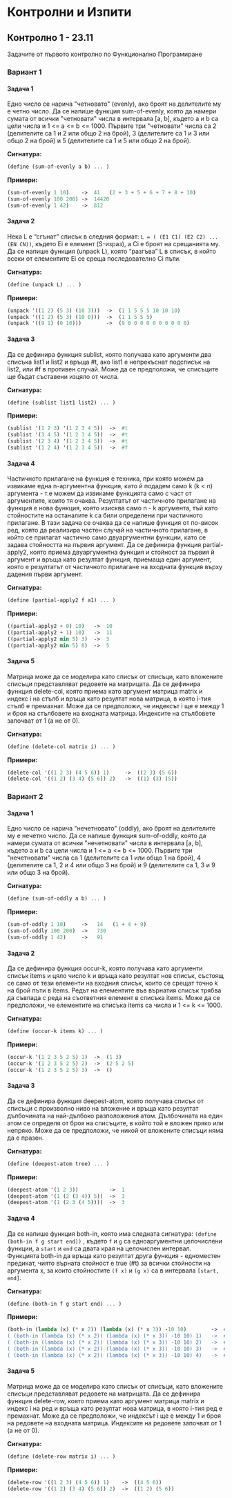 # Контролни и Изпити

## Контролно 1 - 23.11

Задачите от първото контролно по Функционално Програмиране

### Вариант 1

#### Задача 1
Едно число се нарича "четновато" (evenly), ако броят на делителите му е четно число. Да се напише функция sum-of-evenly, която да намери сумата от всички "четновати" числа в интервала [a, b], където a и b са цели числа и 1 <= a <= b <= 1000. Първите три "четновати" числа са 2 (делителите са 1 и 2 или общо 2 на брой), 3 (делителите са 1 и 3 или общо 2 на брой) и 5 (делителите са 1 и 5 или общо 2 на брой).

__Сигнатура:__
```scheme
(define (sum-of-evenly a b) ... )
```

__Примери:__
```scheme
(sum-of-evenly 1 10)    ->  41   (2 + 3 + 5 + 6 + 7 + 8 + 10)
(sum-of-evenly 100 200) ->  14420
(sum-of-evenly 1 42)    ->  812
```

#### Задача 2
Нека L е “сгънат” списък в следния формат:
```L = ( (E1 C1) (E2 C2) ... (EN CN))```, където Ei е елемент (S-израз), а Ci е броят на срещанията му.
Да се напише функция (unpack L), която “разгъва” L в списък, в който всеки от елементите Ei се среща последователно Ci пъти.

__Сигнатура:__
```scheme
(define (unpack L) ... )
```

__Примери:__
```scheme
(unpack '((1 2) (5 3) (10 3)))  ->  (1 1 5 5 5 10 10 10)
(unpack '((1 2) (5 3) (10 0)))  ->  (1 1 5 5 5)
(unpack '((9 1) (0 10)))        ->  (9 0 0 0 0 0 0 0 0 0 0)
```

#### Задача 3
Да се дефинира функция sublist, която получава като аргументи два списъка list1 и list2 и връща #t, ако list1 e непрекъснат подсписък на list2, или #f в противен случай. Може да се предположи, че списъците ще бъдат съставени изцяло от числа.

__Сигнатура:__
```scheme
(define (sublist list1 list2) ... )
```
__Примери:__
```scheme
(sublist '(1 2 3) '(1 2 3 4 5))  ->  #t
(sublist '(3 4 5) '(1 2 3 4 5))  ->  #t
(sublist '(2 3 4) '(1 2 3 4 5))  ->  #t
(sublist '(1 2 4) '(1 2 3 4 5))  ->  #f
```

#### Задача 4

Частичното прилагане на функция е техника, при която можем да извикаме една n-аргументна функция, като й подадем само k (k < n) аргумента - т.е можем да извикаме функцията само с част от аргументите, които тя очаква. Резултатът от частичното прилагане на функция е нова функция, която изисква само n - k аргумента, тъй като стойностите на останалите k са били определени при частичното прилагане. В тази задача се очаква да се напише функция от по-висок ред, която да реализира частен случай на частичното прилагане, в който се прилагат частично само двуаргументни функции, като се задава стойността на първия аргумент. 
Да се дефинира функция partial-apply2, която приема двуаргументна функция и стойност за първия й аргумент и връща като резултат функция, приемаща един аргумент, която е резултатът от частичното прилагане на входната функция върху дадения първи аргумент.

__Сигнатура:__
```scheme
(define (partial-apply2 f a1) ... )
```
__Примери:__
```scheme
((partial-apply2 + 0) 10)   ->  10
((partial-apply2 + 1) 10)   ->  11
((partial-apply2 min 5) 3)  ->  3
((partial-apply2 min 5) 8)  ->  5
```

#### Задача 5

Матрица може да се моделира като списък от списъци, като вложените списъци представляват редовете на матрицата.
Да се дефинира функция delete-col, която приема като аргумент матрица matrix и индекс i на стълб и връща като резултат нова матрица, в която i-тия стълб е премахнат. Може да се предположи, че индексът i ще е между 1 и броя на стълбовете на входната матрица.
Индексите на стълбовете започват от 1 (а не от 0).

__Сигнатура:__
```scheme
(define (delete-col matrix i) ... )
```
__Примери:__
```scheme
(delete-col '((1 2 3) (4 5 6)) 1)     ->  ((2 3) (5 6))
(delete-col '((1 2) (3 4) (5 6)) 2)   ->  ((1) (3) (5))
```

### Вариант 2

#### Задача 1
Едно число се нарича "нечетновато" (oddly), ако броят на делителите му е нечетно число. Да се напише функция sum-of-oddly, която да намери сумата от всички "нечетновати" числа в интервала [a, b], където a и b са цели числа и 1 <= a <= b <= 1000. Първите три "нечетновати" числа са 1 (делителите са 1 или общо 1 на брой), 4 (делителите са 1, 2 и 4 или общо 3 на брой) и 9 (делителите са 1, 3 и 9 или общо 3 на брой).

__Сигнатура:__
```scheme
(define (sum-of-oddly a b) ... )
```
__Примери:__
```scheme
(sum-of-oddly 1 10)     ->   14   (1 + 4 + 9)
(sum-of-oddly 100 200)  ->   730
(sum-of-oddly 1 42)     ->   91
```

#### Задача 2
Да се дефинира функция occur-k, която получава като аргументи списък items и цяло число k и връща като резултат нов списък, състоящ се само от тези елементи на входния списък, които се срещат точно k на брой пъти в items. Редът на елементите във върнатия списък трябва да съвпада с реда на съответния елемент в списъка items. Може да се предположи, че елементите на списъка items са числа и 1 <= k <= 1000.

__Сигнатура:__
```scheme
(define (occur-k items k) ... )
```
__Примери:__
```scheme
(occur-k '(1 2 3 5 2 5) 1)  ->  (1 3)
(occur-k '(1 2 3 5 2 5) 2)  ->  (2 5 2 5)
(occur-k '(1 2 3 5 2 5) 3)  ->  ()
```
#### Задача 3
Да се дефинира функция deepest-atom, която получава списък от списъци с произволно ниво на вложение и връща като резултат дълбочината на най-дълбоко разположения атом. Дълбочината на един атом се определя от броя на списъците, в който той е вложен пряко или непряко. Може да се предположи, че никой от вложените списъци няма да е празен.

__Сигнатура:__
```scheme
(define (deepest-atom tree) ... )
```
__Примери:__
```scheme
(deepest-atom '(1 2 3))          ->  1
(deepest-atom '(1 (2 (3 4)) 5))  ->  3
(deepest-atom '(1 (2 3 (4 5))))  ->  3
```
#### Задача 4
Да се напише функция both-in, която има следната сигнатура:
```(define (both-in f g start end))``` ,
където ```f``` и ```g``` са едноаргументни целочислени функции, а ```start``` и ```end``` са двата края на целочислен интервал. 
Функцията both-in да връща като резултат друга функция - едноместен предикат, чиято върната стойност е true (#t) за всички стойности на аргумента x, за които стойностите ```(f x)``` и ```(g x)``` са в интервала ```[start, end]```.

__Сигнатура:__
```scheme
(define (both-in f g start end) ... )
```
__Примери:__
```scheme
(both-in (lambda (x) (* x 2)) (lambda (x) (* x 3)) -10 10)        ->  #<procedure:........>
( (both-in (lambda (x) (* x 2)) (lambda (x) (* x 3)) -10 10) 1)   ->  #t
( (both-in (lambda (x) (* x 2)) (lambda (x) (* x 3)) -10 10) 2)   ->  #t
( (both-in (lambda (x) (* x 2)) (lambda (x) (* x 3)) -10 10) 3)   ->  #t
( (both-in (lambda (x) (* x 2)) (lambda (x) (* x 3)) -10 10) 4)   ->  #f
```
#### Задача 5

Матрица може да се моделира като списък от списъци, като вложените списъци представляват редовете на матрицата.
Да се дефинира функция delete-row, която приема като аргумент матрица matrix и индекс i на ред и връща като резултат нова матрица, в която i-тия ред е премахнат. Може да се предположи, че индексът i ще е между 1 и броя на редовете на входната матрица.
Индексите на редовете започват от 1 (а не от 0).

__Сигнатура:__
```scheme
(define (delete-row matrix i) ... )
```
__Примери:__
```scheme
(delete-row '((1 2 3) (4 5 6)) 1)    ->  ((4 5 6))
(delete-row '((1 2) (3 4) (5 6)) 2)  ->  ((1 2) (5 6))
```
